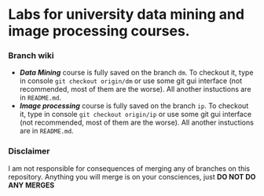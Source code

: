 # Labs for university data mining and image processing courses.

### Branch wiki
- ***Data Mining*** course is fully saved on the branch `dm`. To checkout it, type in console `git checkout origin/dm` or use some git gui interface (not recommended, most of them are the worse). All another instuctions are in `README.md`. 
- ***Image processing*** course is fully saved on the branch `ip`. To checkout it, type in console `git checkout origin/ip` or use some git gui interface (not recommended, most of them are the worse). All another instuctions are in `README.md`. 

### Disclaimer 
I am not responsible for consequences of merging any of branches on this repository. Anything you will merge is on your consciences, just **DO NOT DO ANY MERGES**
